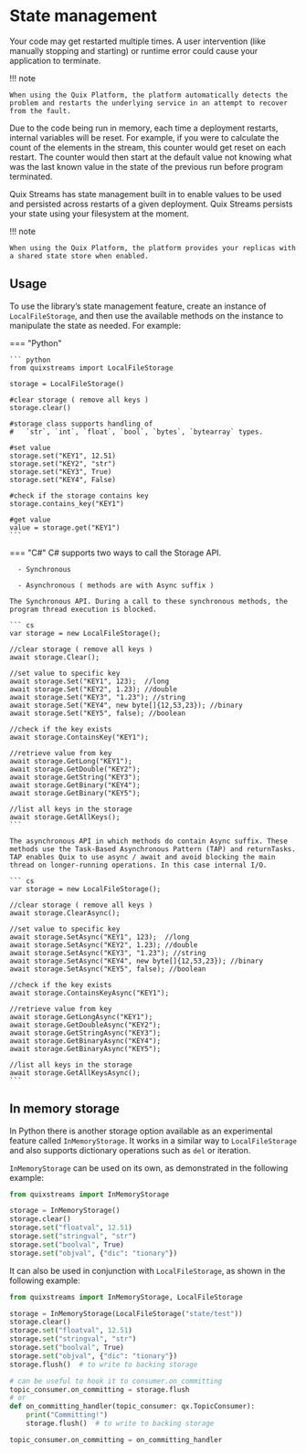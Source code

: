 # State management

Your code may get restarted multiple times. A user intervention (like manually stopping and starting) or runtime error could cause your application to terminate. 

!!! note

	When using the Quix Platform, the platform automatically detects the problem and restarts the underlying service in an attempt to recover from the fault.

Due to the code being run in memory, each time a deployment restarts, internal variables will be reset. For example, if you were to calculate the count of the elements in the stream, this counter would get reset on each restart. The counter would then start at the default value not knowing what was the last known value in the state of the previous run before program terminated.

Quix Streams has state management built in to enable values to be used and persisted across restarts of a given deployment. Quix Streams persists your state using your filesystem at the moment.

!!! note

	When using the Quix Platform, the platform provides your replicas with a shared state store when enabled.

## Usage

To use the library’s state management feature, create an instance of `LocalFileStorage`, and then use the available methods on the instance to manipulate the state as needed. For example:

=== "Python"
    
    ``` python
    from quixstreams import LocalFileStorage
    
    storage = LocalFileStorage()
    
    #clear storage ( remove all keys )
    storage.clear()
    
    #storage class supports handling of
    #   `str`, `int`, `float`, `bool`, `bytes`, `bytearray` types.
    
    #set value
    storage.set("KEY1", 12.51)
    storage.set("KEY2", "str")
    storage.set("KEY3", True)
    storage.set("KEY4", False)
    
    #check if the storage contains key
    storage.contains_key("KEY1")
    
    #get value
    value = storage.get("KEY1")
    ```

=== "C\#"
    C\# supports two ways to call the Storage API.
    
      - Synchronous
    
      - Asynchronous ( methods are with Async suffix )
    
    The Synchronous API. During a call to these synchronous methods, the
    program thread execution is blocked.
    
    ``` cs
    var storage = new LocalFileStorage();
    
    //clear storage ( remove all keys )
    await storage.Clear();
    
    //set value to specific key
    await storage.Set("KEY1", 123);  //long
    await storage.Set("KEY2", 1.23); //double
    await storage.Set("KEY3", "1.23"); //string
    await storage.Set("KEY4", new byte[]{12,53,23}); //binary
    await storage.Set("KEY5", false); //boolean
    
    //check if the key exists
    await storage.ContainsKey("KEY1");
    
    //retrieve value from key
    await storage.GetLong("KEY1");
    await storage.GetDouble("KEY2");
    await storage.GetString("KEY3");
    await storage.GetBinary("KEY4");
    await storage.GetBinary("KEY5");
    
    //list all keys in the storage
    await storage.GetAllKeys();
    ```
    
    The asynchronous API in which methods do contain Async suffix. These methods use the Task-Based Asynchronous Pattern (TAP) and returnTasks. TAP enables Quix to use async / await and avoid blocking the main thread on longer-running operations. In this case internal I/O.
    
    ``` cs
    var storage = new LocalFileStorage();
    
    //clear storage ( remove all keys )
    await storage.ClearAsync();
    
    //set value to specific key
    await storage.SetAsync("KEY1", 123);  //long
    await storage.SetAsync("KEY2", 1.23); //double
    await storage.SetAsync("KEY3", "1.23"); //string
    await storage.SetAsync("KEY4", new byte[]{12,53,23}); //binary
    await storage.SetAsync("KEY5", false); //boolean
    
    //check if the key exists
    await storage.ContainsKeyAsync("KEY1");
    
    //retrieve value from key
    await storage.GetLongAsync("KEY1");
    await storage.GetDoubleAsync("KEY2");
    await storage.GetStringAsync("KEY3");
    await storage.GetBinaryAsync("KEY4");
    await storage.GetBinaryAsync("KEY5");
    
    //list all keys in the storage
    await storage.GetAllKeysAsync();
    ```

## In memory storage

In Python there is another storage option available as an experimental feature called `InMemoryStorage`. It works in a similar way to `LocalFileStorage` and also supports dictionary operations such as `del` or iteration.

`InMemoryStorage` can be used on its own, as demonstrated in the following example:

``` python
from quixstreams import InMemoryStorage

storage = InMemoryStorage()
storage.clear()
storage.set("floatval", 12.51)
storage.set("stringval", "str")
storage.set("boolval", True)
storage.set("objval", {"dic": "tionary"})
```

It can also be used in conjunction with `LocalFileStorage`, as shown in the following example:

``` python
from quixstreams import InMemoryStorage, LocalFileStorage

storage = InMemoryStorage(LocalFileStorage("state/test"))
storage.clear()
storage.set("floatval", 12.51)
storage.set("stringval", "str")
storage.set("boolval", True)
storage.set("objval", {"dic": "tionary"})
storage.flush()  # to write to backing storage

# can be useful to hook it to consumer.on_committing
topic_consumer.on_committing = storage.flush
# or 
def on_committing_handler(topic_consumer: qx.TopicConsumer):
    print("Committing!")
    storage.flush()  # to write to backing storage

topic_consumer.on_committing = on_committing_handler
```
